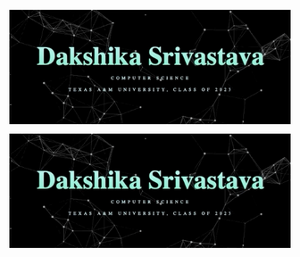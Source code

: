 ![Image of website](https://github.com/daks001/daks001/blob/master/about.gif)

<div align='center'>
  <img src="https://github.com/daks001/daks001/blob/master/about.gif">
</div>
